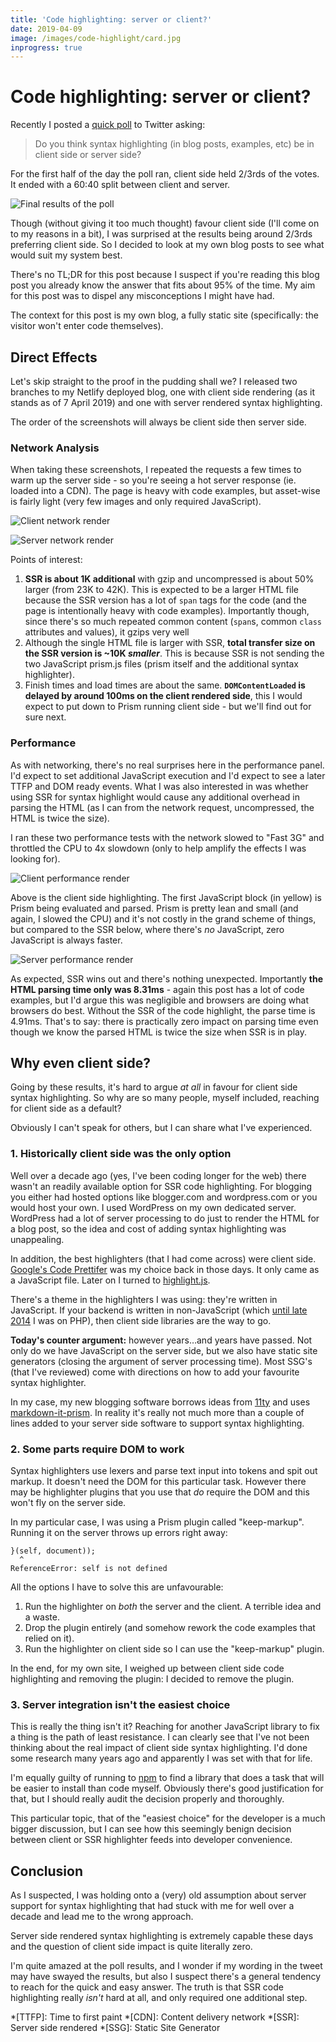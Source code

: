 ```yaml
---
title: 'Code highlighting: server or client?'
date: 2019-04-09
image: /images/code-highlight/card.jpg
inprogress: true
---
```


# Code highlighting: server or client?

Recently I posted a [quick poll](https://mobile.twitter.com/rem/status/1112821258259922950) to Twitter asking:

> Do you think syntax highlighting (in blog posts, examples, etc) be in client side or server side?

For the first half of the day the poll ran, client side held 2/3rds of the votes. It ended with a 60:40 split between client and server.

![Final results of the poll](/images/code-highlight/poll-result.png)

Though (without giving it too much thought) favour client side (I'll come on to my reasons in a bit), I was surprised at the results being around 2/3rds preferring client side. So I decided to look at my own blog posts to see what would suit my system best.

There's no TL;DR for this post because I suspect if you're reading this blog post you already know the answer that fits about 95% of the time. My aim for this post was to dispel any misconceptions I might have had.

<!--more-->

The context for this post is my own blog, a fully static site (specifically: the visitor won't enter code themselves).

## Direct Effects

Let's skip straight to the proof in the pudding shall we? I released two branches to my Netlify deployed blog, one with client side rendering (as it stands as of 7 April 2019) and one with server rendered syntax highlighting.

The order of the screenshots will always be client side then server side.

### Network Analysis

When taking these screenshots, I repeated the requests a few times to warm up the server side - so you're seeing a hot server response (ie. loaded into a CDN). The page is heavy with code examples, but asset-wise is fairly light (very few images and only required JavaScript).

![Client network render](/images/code-highlight/client-network.png)

![Server network render](/images/code-highlight/server-network.png)

Points of interest:

1. **SSR is about 1K additional** with gzip and uncompressed is about 50% larger (from 23K to 42K). This is expected to be a larger HTML file because the SSR version has a lot of `span` tags for the code (and the page is intentionally heavy with code examples). Importantly though, since there's so much repeated common content (`span`s, common `class` attributes and values), it gzips very well
2. Although the single HTML file is larger with SSR, **total transfer size on the SSR version is ~10K _smaller_**. This is because SSR is not sending the two JavaScript prism.js files (prism itself and the additional syntax highlighter).
3. Finish times and load times are about the same. **`DOMContentLoaded` is delayed by around 100ms on the client rendered side**, this I would expect to put down to Prism running client side - but we'll find out for sure next.

### Performance

As with networking, there's no real surprises here in the performance panel. I'd expect to set additional JavaScript execution and I'd expect to see a later TTFP and DOM ready events. What I was also interested in was whether using SSR for syntax highlight would cause any additional overhead in parsing the HTML (as I can from the network request, uncompressed, the HTML is twice the size).

I ran these two performance tests with the network slowed to "Fast 3G" and throttled the CPU to 4x slowdown (only to help amplify the effects I was looking for).

![Client performance render](/images/code-highlight/client-perf.png)

Above is the client side highlighting. The first JavaScript block (in yellow) is Prism being evaluated and parsed. Prism is pretty lean and small (and again, I slowed the CPU) and it's not costly in the grand scheme of things, but compared to the SSR below, where there's _no_ JavaScript, zero JavaScript is always faster.

![Server performance render](/images/code-highlight/server-perf.png)

As expected, SSR wins out and there's nothing unexpected. Importantly **the HTML parsing time only was 8.31ms** - again this post has a lot of code examples, but I'd argue this was negligible and browsers are doing what browsers do best. Without the SSR of the code highlight, the parse time is 4.91ms. That's to say: there is practically zero impact on parsing time even though we know the parsed HTML is twice the size when SSR is in play.

## Why even client side?

Going by these results, it's hard to argue *at all* in favour for client side syntax highlighting. So why are so many people, myself included, reaching for client side as a default?

Obviously I can't speak for others, but I can share what I've experienced.

### 1. Historically client side was the only option

Well over a decade ago (yes, I've been coding longer for the web) there wasn't an readily available option for SSR code highlighting. For blogging you either had hosted options like blogger.com and wordpress.com or you would host your own. I used WordPress on my own dedicated server. WordPress had a lot of server processing to do just to render the HTML for a blog post, so the idea and cost of adding syntax highlighting was unappealing.

In addition, the best highlighters (that I had come across) were client side. [Google's Code Prettifer](https://code.google.com/archive/p/google-code-prettify/) was my choice back in those days. It only came as a JavaScript file. Later on I turned to [highlight.js](https://highlightjs.org/).

There's a theme in the highlighters I was using: they're written in JavaScript. If your backend is written in non-JavaScript (which [until late 2014](/2014/09/18/wordpress-ghost-harp-pt1) I was on PHP), then client side libraries are the way to go.

**Today's counter argument:** however years…and years have passed. Not only do we have JavaScript on the server side, but we also have static site generators (closing the argument of server processing time). Most SSG's (that I've reviewed) come with directions on how to add your favourite syntax highlighter.

In my case, my new blogging software borrows ideas from [11ty](https://11ty.io/docs/) and uses [markdown-it-prism](https://github.com/jGleitz/markdown-it-prism). In reality it's really not much more than a couple of lines added to your server side software to support syntax highlighting.

### 2. Some parts require DOM to work

Syntax highlighters use lexers and parse text input into tokens and spit out markup. It doesn't need the DOM for this particular task. However there may be highlighter plugins that you use that _do_ require the DOM and this won't fly on the server side.

In my particular case, I was using a Prism plugin called "keep-markup". Running it on the server throws up errors right away:

```
}(self, document));
  ^
ReferenceError: self is not defined
```

All the options I have to solve this are unfavourable:

1. Run the highlighter on _both_ the server and the client. A terrible idea and a waste.
2. Drop the plugin entirely (and somehow rework the code examples that relied on it).
3. Run the highlighter on client side so I can use the "keep-markup" plugin.

In the end, for my own site, I weighed up between client side code highlighting and removing the plugin: I decided to remove the plugin.

### 3. Server integration isn't the easiest choice

This is really the thing isn't it? Reaching for another JavaScript library to fix a thing is the path of least resistance. I can clearly see that I've not been thinking about the real impact of client side syntax highlighting. I'd done some research many years ago and apparently I was set with that for life.

I'm equally guilty of running to [npm](https://www.npmjs.com) to find a library that does a task that will be easier to install than code myself. Obviously there's good justification for that, but I should really audit the decision properly and thoroughly.

This particular topic, that of the "easiest choice" for the developer is a much bigger discussion, but I can see how this seemingly benign decision between client or SSR highlighter feeds into developer convenience.

## Conclusion

As I suspected, I was holding onto a (very) old assumption about server support for syntax highlighting that had stuck with me for well over a decade and lead me to the wrong approach.

Server side rendered syntax highlighting is extremely capable these days and the question of client side impact is quite literally zero.

I'm quite amazed at the poll results, and I wonder if my wording in the tweet may have swayed the results, but also I suspect there's a general tendency to reach for the quick and easy answer. The truth is that SSR code highlighting really _isn't_ hard at all, and only required one additional step.

*[TTFP]: Time to first paint
*[CDN]: Content delivery network
*[SSR]: Server side rendered
*[SSG]: Static Site Generator

